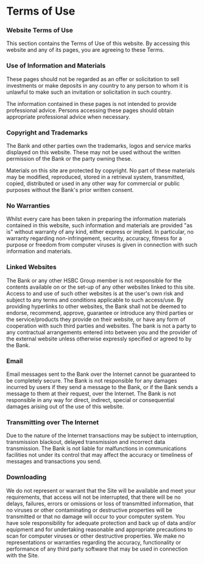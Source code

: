# Terms of Use

### Website Terms of Use

This section contains the Terms of Use of this website. By accessing this website and any of its pages, you are agreeing to these Terms.

### Use of Information and Materials

These pages should not be regarded as an offer or solicitation to sell investments or make deposits in any country to any person to whom it is unlawful to make such an invitation or solicitation in such country.

The information contained in these pages is not intended to provide professional advice. Persons accessing these pages should obtain appropriate professional advice when necessary.

### Copyright and Trademarks

The Bank and other parties own the trademarks, logos and service marks displayed on this website. These may not be used without the written permission of the Bank or the party owning these.

Materials on this site are protected by copyright. No part of these materials may be modified, reproduced, stored in a retrieval system, transmitted, copied, distributed or used in any other way for commercial or public purposes without the Bank's prior written consent.

### No Warranties

Whilst every care has been taken in preparing the information materials contained in this website, such information and materials are provided "as is" without warranty of any kind, either express or implied. In particular, no warranty regarding non-infringement, security, accuracy, fitness for a purpose or freedom from computer viruses is given in connection with such information and materials.

### Linked Websites

The Bank or any other HSBC Group member is not responsible for the contents available on or the set-up of any other websites linked to this site. Access to and use of such other websites is at the user's own risk and subject to any terms and conditions applicable to such access/use. By providing hyperlinks to other websites, the Bank shall not be deemed to endorse, recommend, approve, guarantee or introduce any third parties or the service/products they provide on their website, or have any form of cooperation with such third parties and websites. The bank is not a party to any contractual arrangements entered into between you and the provider of the external website unless otherwise expressly specified or agreed to by the Bank.

### Email

Email messages sent to the Bank over the Internet cannot be guaranteed to be completely secure. The Bank is not responsible for any damages incurred by users if they send a message to the Bank, or if the Bank sends a message to them at their request, over the Internet. The Bank is not responsible in any way for direct, indirect, special or consequential damages arising out of the use of this website.

### Transmitting over The Internet

Due to the nature of the Internet transactions may be subject to interruption, transmission blackout, delayed transmission and incorrect data transmission. The Bank is not liable for malfunctions in communications facilities not under its control that may affect the accuracy or timeliness of messages and transactions you send.

### Downloading

We do not represent or warrant that the Site will be available and meet your requirements, that access will not be interrupted, that there will be no delays, failures, errors or omissions or loss of transmitted information, that no viruses or other contaminating or destructive properties will be transmitted or that no damage will occur to your computer system. You have sole responsibility for adequate protection and back up of data and/or equipment and for undertaking reasonable and appropriate precautions to scan for computer viruses or other destructive properties. We make no representations or warranties regarding the accuracy, functionality or performance of any third party software that may be used in connection with the Site.